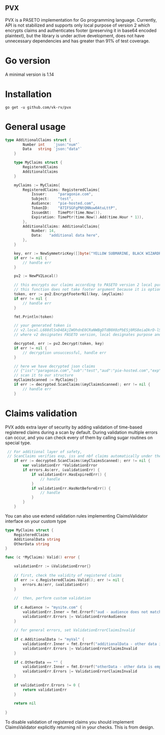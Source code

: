 ## PVX

PVX is a PASETO implementation for Go programming language.
Currently, API is not stabilized and supports only local purpose of version 2 which
encrypts claims and authenticates footer (preserving it in base64 encoded plaintext), but the library is under active development, does not have unnecessary dependencies and has greater than 91% of test coverage.

# Go version
A minimal version is 1.14

# Installation 
```
go get -u github.com/vk-rv/pvx
```

# General usage
```go
type AdditionalClaims struct {
		Number int    `json:"num"`
		Data   string `json:"data"`
	}

	type MyClaims struct {
		RegisteredClaims
		AdditionalClaims
	}

	myClaims := MyClaims{
		RegisteredClaims: RegisteredClaims{
			Issuer:     "paragonie.com",
			Subject:    "test",
			Audience:   "pie-hosted.com",
			TokenID:    "87IFSGFgPNtQNNuw0AtuLttP",
			IssuedAt:   TimePtr(time.Now()),
			Expiration: TimePtr(time.Now().Add(time.Hour * 1)),
		},
		AdditionalClaims: AdditionalClaims{
			Number: 14,
			Data:   "additional data here",
		},
	}

	key, err := NewSymmetricKey([]byte("YELLOW SUBMARINE, BLACK WIZARDRY")) // must be 32 bytes
	if err != nil {
		// handle err
	}

	pv2 := NewPV2Local()

	// this encrypts our claims according to PASETO version 2 local purpose algorithm
	// this function does not take footer argument because it is optional in PASETO
	token, err := pv2.EncryptFooterNil(key, &myClaims)
	if err != nil {
		// handle err
	}

	fmt.Println(token)

	// your generated token is
	// v2.local.L688dlSnD4EAjIWOhdnE0CRaNWBgDTdB0X0zPbESj0RS8eiaDkrD-lS2xaNMskbOK0rQyTtZCzkHEZB6sj7sGyjLUtI2TyCUFZim8LLK6TIRRN-yzgc6MQYYWtHPCrHgMnhX50yqhpvH0zA2zgwsLOfYpUrT_YrIaOKZRNg7PC7wH9sSOp7Prz2lM8-Xq2Jdc6bO6i_JBROh0l_jhnAoeQZn6OGjnWGKW5BDmBPmxNL80s87YLNOLYU-2IG7Y0FflKeYOqwIWSlEJaCZbA63D39K7rDppec6IXC_uYeFWrCaqGidqImhSVrTcscxI62aHHj5ohxtk_I6lrZHQQ
	// where v2 designates PASETO version, local designates purpose and the last part is base64-encoded ciphertext among with nonce, so that nobody can't decrypt it without your key

	decrypted, err := pv2.Decrypt(token, key)
	if err != nil {
		// decryption unsuccessful, handle err
	}

	// here we have decrypted json claims
	// {"iss":"paragonie.com","sub":"test","aud":"pie-hosted.com","exp":"2021-01-12T18:35:17.73122+03:00","iat":"2021-01-12T17:35:17.73122+03:00","jti":"87IFSGFgPNtQNNuw0AtuLttP","num":14,"data":"additional data here"}
	// scan it to our structure
	myClaimsScanned := MyClaims{}
	if err := decrypted.ScanClaims(&myClaimsScanned); err != nil {
		// handle err
	}
```

# Claims validation 
PVX adds extra layer of security by adding validation of time-based registered claims during a scan by default.
During validation multiple errors can occur, and you can check every of them by calling sugar routines on special type.
```go
 // For additional layer of safety, 
 // ScanClaims verifies exp, iss and nbf claims automatically under the hood and you can check whether validation error occurred or not
	if err := decrypted.ScanClaims(&myClaimsScanned); err != nil {
		var validationErr *ValidationError
		if errors.As(err, &validationErr) {
			if validationErr.HasExpiredErr() {
				// handle 
			}
			if validationErr.HasNotBeforeErr() {
				// handle 
			}
		}
	}
```

You can also use extend validation rules implementing ClaimsValidator interface on your custom type
```go
type MyClaims struct {
	RegisteredClaims
	AdditionalData string
	OtherData string 
} 

func (c *MyClaims) Valid() error {

	validationErr := &ValidationError{}
	
	// first, check the validity of registered claims
	if err := c.RegisteredClaims.Valid(); err != nil {
		errors.As(err, &validationErr)
	}
	
	//  then, perform custom validation
	
	if c.Audience != "mysite.com" {
		validationErr.Inner = fmt.Errorf("aud - audience does not match: %w", validationErr.Inner)
		validationErr.Errors |= ValidationErrorAudience
	}
	
	// for general errors, set ValidationErrorClaimsInvalid
	
	if c.AdditionalData != "myVal" {
		validationErr.Inner = fmt.Errorf("additionalData - other data is empty: %w", validationErr.Inner)
		validationErr.Errors |= ValidationErrorClaimsInvalid
	}
	
	if c.OtherData == "" {
		validationErr.Inner = fmt.Errorf("otherData - other data is empty: %w", validationErr.Inner)
		validationErr.Errors |= ValidationErrorClaimsInvalid
	}
	
	if validationErr.Errors != 0 {
		return validationErr
	}
	
	return nil 
	
}

```

To disable validation of registered claims you should implement ClaimsValidator explicitly returning nil in your checks.
This is from design. 
